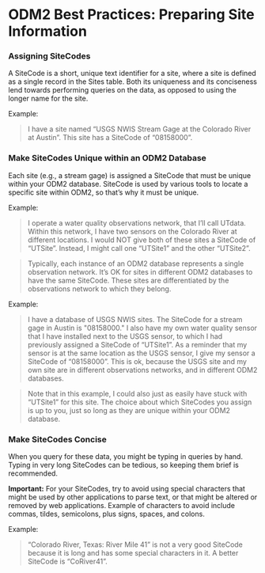 ODM2 Best Practices: Preparing Site Information
===============================================

### Assigning SiteCodes ###
A SiteCode is a short, unique text identifier for a site, where a site is defined as a single record in the Sites table. Both its uniqueness and its conciseness lend towards performing queries on the data, as opposed to using the longer name for the site.

Example:

>I have a site named “USGS NWIS Stream Gage at the Colorado River at Austin”. This site has a SiteCode of “08158000”.

### Make SiteCodes Unique within an ODM2 Database ###
Each site (e.g., a stream gage) is assigned a SiteCode that must be unique within your ODM2 database. SiteCode is used by various tools to locate a specific site within ODM2, so that’s why it must be unique.

Example:

>I operate a water quality observations network, that I’ll call UTdata. Within this network, I have two sensors on the Colorado River at different locations. I would NOT give both of these sites a SiteCode of “UTSite”. Instead, I might call one “UTSite1” and the other “UTSite2”.

>Typically, each instance of an ODM2 database represents a single observation network. It’s OK for sites in different ODM2 databases to have the same SiteCode. These sites are differentiated by the observations network to which they belong.

Example:

>I have a database of USGS NWIS sites. The SiteCode for a stream gage in Austin is "08158000." I also have my own water quality sensor that I have installed next to the USGS sensor, to which I had previously assigned a SiteCode of “UTSite1”. As a reminder that my sensor is at the same location as the USGS sensor, I give my sensor a SiteCode of “08158000”. This is ok, because the USGS site and my own site are in different observations networks, and in different ODM2 databases.

>Note that in this example, I could also just as easily have stuck with “UTSite1” for this site. The choice about which SiteCodes you assign is up to you, just so long as they are unique within your ODM2 database.

### Make SiteCodes Concise ###
When you query for these data, you might be typing in queries by hand. Typing in very long SiteCodes can be tedious, so keeping them brief is recommended.

**Important:** For your SiteCodes, try to avoid using special characters that might be used by other applications to parse text, or that might be altered or removed by web applications. Example of characters to avoid include commas, tildes, semicolons, plus signs, spaces, and colons.

Example:

>“Colorado River, Texas: River Mile 41” is not a very good SiteCode because it is long and has some special characters in it. A better SiteCode is “CoRiver41”.
